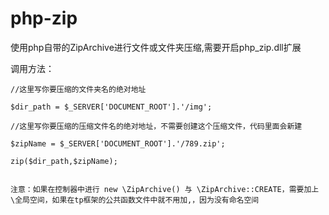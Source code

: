 # php-zip

使用php自带的ZipArchive进行文件或文件夹压缩,需要开启php_zip.dll扩展

调用方法：
	
	//这里写你要压缩的文件夹名的绝对地址

	$dir_path = $_SERVER['DOCUMENT_ROOT'].'/img'; 

	//这里写你要压缩的压缩文件名的绝对地址，不需要创建这个压缩文件，代码里面会新建

	$zipName = $_SERVER['DOCUMENT_ROOT'].'/789.zip';  

	zip($dir_path,$zipName);


	注意：如果在控制器中进行 new \ZipArchive() 与 \ZipArchive::CREATE，需要加上\全局空间，如果在tp框架的公共函数文件中就不用加,，因为没有命名空间
